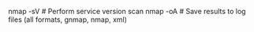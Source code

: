 nmap -sV <ip>                   # Perform service version scan
nmap -oA <log basename> <ip>    # Save results to log files (all formats, gnmap, nmap, xml)
